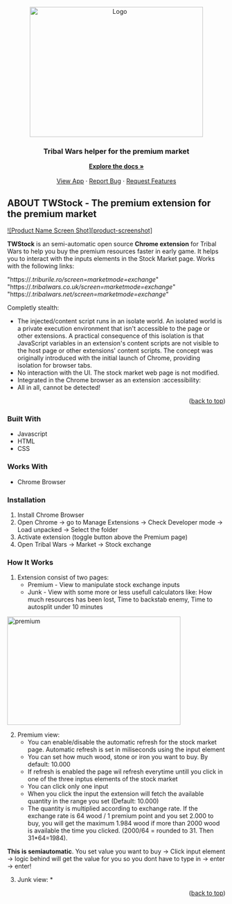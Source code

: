<!-- PROJECT LOGO -->
<br />
<div align="center">
  <a href="https://github.com/othneildrew/Best-README-Template">
    <img src="https://github.com/WoofThatByte/TWstock/assets/64849119/026ddf9a-bb46-4c11-b45a-e8fa0a8397a0" alt="Logo" width="400" height="300">
  </a>

  <h3 align="center">Tribal Wars helper for the premium market</h3>

  <p align="center">
    <a href="https://github.com/othneildrew/Best-README-Template"><strong>Explore the docs »</strong></a>
    <br />
    <br />
    <a href="https://github.com/WoofThatByte/TWstock">View App</a>
    ·
    <a href="https://github.com/WoofThatByte/TWstock/issues">Report Bug</a>
    ·
    <a href="https://github.com/WoofThatByte/TWstock/issues">Request Features</a>
  </p>
</div>


<!-- ABOUT THE PROJECT -->
## ABOUT TWStock - The premium extension for the premium market

[![Product Name Screen Shot][product-screenshot]](https://example.com)

<b>TWStock</b> is an semi-automatic open source <b>Chrome extension</b> for Tribal Wars to help you buy the premium resources faster in early game.  It helps you to interact with the inputs elements in the Stock Market page. Works with the following links:

 "https://*.triburile.ro/*screen=market*mode=exchange*"
 <br />
  "https://*.tribalwars.co.uk/*screen=market*mode=exchange*"
  <br />
  "https://*.tribalwars.net/*screen=market*mode=exchange*"
  <br />

Completly stealth:
* The injected/content script runs in an isolate world. An isolated world is a private execution environment that isn't accessible to the page or other extensions. A practical consequence of this isolation is that JavaScript variables in an extension's content scripts are not visible to the host page or other extensions' content scripts. The concept was originally introduced with the initial launch of Chrome, providing isolation for browser tabs.
* No interaction with the UI. The stock market web page is not modified. 
* Integrated in the Chrome browser as an extension :accessibility:
* All in all, cannot be detected!


<p align="right">(<a href="#readme-top">back to top</a>)</p>


### Built With

* Javascript
* HTML
* CSS

### Works With

* Chrome Browser

### Installation
1. Install Chrome Browser
2. Open Chrome -> go to Manage Extensions -> Check Developer mode -> Load unpacked -> Select the folder
3. Activate extension (toggle button above the Premium page)
4. Open Tribal Wars -> Market -> Stock exchange

### How It  Works 
1. Extension consist of two  pages:
   * Premium - View to manipulate stock exchange inputs
   * Junk - View  with  some more  or less usefull calculators like: How much resources has been lost, Time to backstab enemy, Time to autosplit under 10 minutes
  



<img src="https://github.com/WoofThatByte/TWstock/assets/64849119/84e3d6a4-0223-4b31-85c5-69431a074997" alt="premium" width="400" height="250">




2. Premium view:
   * You can enable/disable the automatic refresh for the stock market page. Automatic refresh is set in miliseconds using the input element
   * You can set how much wood, stone or iron you want to buy. By default: 10.000
   * If refresh is enabled the page wil refresh everytime untill you click in one of the three inptus elements of the stock market
   * You can click only one input 
   * When you click the input the extension will fetch the available quantity in the range you set (Default: 10.000)
   * The quantity is multiplied according to exchange rate. If the exchange rate is 64 wood / 1 premium  point and you set 2.000 to buy, you  will get the maximum 1.984 wood if more than 2000 wood is available the time you clicked. (2000/64 = rounded to 31. Then 31*64=1984).

<b>This  is semiautomatic</b>. You set value you want to buy -> Click input element -> logic behind will  get  the value for you  so you  dont have to type in  ->  enter -> enter!
 
 3. Junk view:
    * 

<p align="right">(<a href="#readme-top">back to top</a>)</p>
